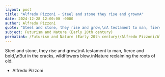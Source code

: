 ```yaml
---
layout: post
title: "Alfredo Pizzoni - Steel and stone they rise and grownA"
date: 2024-12-28 12:00:00 -0000
author: Alfredo Pizzoni
quote: "Steel and stone, they rise and grow,\nA testament to man, fierce and bold,\nBut in the cracks, wildflowers blow,\nNature reclaiming the roots of old."
subject: Futurism and Nature (Early 20th century)
permalink: /Futurism and Nature (Early 20th century)/Alfredo Pizzoni/Alfredo Pizzoni - Steel and stone they rise and grownA
---
```


Steel and stone, they rise and grow,\nA testament to man, fierce and bold,\nBut in the cracks, wildflowers blow,\nNature reclaiming the roots of old.

- Alfredo Pizzoni
